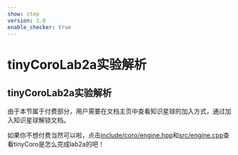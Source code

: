```yaml
---
show: step
version: 1.0
enable_checker: true
---
```


# tinyCoroLab2a实验解析

## tinyCoroLab2a实验解析

由于本节属于付费部分，用户需要在文档主页中查看知识星球的加入方式，通过加入知识星球解锁文档。

如果你不想付费当然可以啦，点击[include/coro/engine.hpp](https://github.com/sakurs2/tinyCoro/blob/master/include/coro/engine.hpp)和[src/engine.cpp](https://github.com/sakurs2/tinyCoro/blob/master/src/engine.cpp)查看tinyCoro是怎么完成lab2a的吧！
